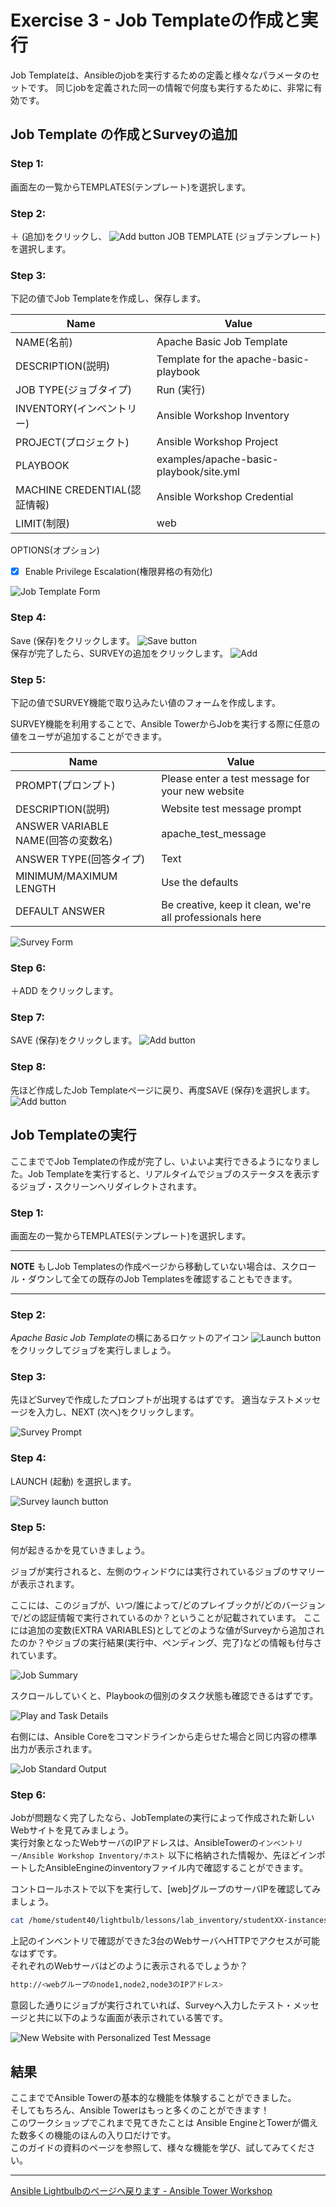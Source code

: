 # Exercise 3 - Job Templateの作成と実行

Job Templateは、Ansibleのjobを実行するための定義と様々なパラメータのセットです。
同じjobを定義された同一の情報で何度も実行するために、非常に有効です。


## Job Template の作成とSurveyの追加

### Step 1:

画面左の一覧からTEMPLATES(テンプレート)を選択します。

### Step 2:

＋ (追加)をクリックし、 ![Add button](at_add.png)  JOB TEMPLATE (ジョブテンプレート)を選択します。

### Step 3:

下記の値でJob Templateを作成し、保存します。

Name |Value
-----|---------------------------
NAME(名前) |Apache Basic Job Template
DESCRIPTION(説明)|Template for the apache-basic-playbook
JOB TYPE(ジョブタイプ)|Run (実行)
INVENTORY(インベントリー)|Ansible Workshop Inventory
PROJECT(プロジェクト)|Ansible Workshop Project
PLAYBOOK|examples/apache-basic-playbook/site.yml
MACHINE CREDENTIAL(認証情報)|Ansible Workshop Credential
LIMIT(制限)|web

OPTIONS(オプション)
- [x] Enable Privilege Escalation(権限昇格の有効化)

![Job Template Form](at_jt_detail.png)

### Step 4:

Save (保存)をクリックします。 ![Save button](at_save.png)  
保存が完了したら、SURVEYの追加をクリックします。 ![Add](at_addsurvey.png)

### Step 5:

下記の値でSURVEY機能で取り込みたい値のフォームを作成します。

SURVEY機能を利用することで、Ansible TowerからJobを実行する際に任意の値をユーザが追加することができます。

Name |Value
-----|---------------------------
PROMPT(プロンプト)|Please enter a test message for your new website
DESCRIPTION(説明)|Website test message prompt
ANSWER VARIABLE NAME(回答の変数名)|apache_test_message
ANSWER TYPE(回答タイプ)|Text
MINIMUM/MAXIMUM LENGTH| Use the defaults
DEFAULT ANSWER| Be creative, keep it clean, we're all professionals here

![Survey Form](at_survey_detail.png)


### Step 6:
＋ADD をクリックします。

### Step 7:

SAVE (保存)をクリックします。 ![Add button](at_save.png)

### Step 8:

先ほど作成したJob Templateページに戻り、再度SAVE (保存)を選択します。 ![Add button](at_save.png)

## Job Templateの実行

ここまででJob Templateの作成が完了し、いよいよ実行できるようになりました。Job Templateを実行すると、リアルタイムでジョブのステータスを表示するジョブ・スクリーンへリダイレクトされます。

### Step 1:

画面左の一覧からTEMPLATES(テンプレート)を選択します。

---
**NOTE**
もしJob Templatesの作成ページから移動していない場合は、スクロール・ダウンして全ての既存のJob Templatesを確認することもできます。

---

### Step 2:

*Apache Basic Job Template*の横にあるロケットのアイコン ![Launch button](at_launch_icon.png) をクリックしてジョブを実行しましょう。

### Step 3:

先ほどSurveyで作成したプロンプトが出現するはずです。
適当なテストメッセージを入力し、NEXT (次へ)をクリックします。

![Survey Prompt](at_survey_prompt.png)

### Step 4:

LAUNCH (起動) を選択します。

![Survey launch button](at_survey_launch.png)

### Step 5:


何が起きるかを見ていきましょう。

ジョブが実行されると、左側のウィンドウには実行されているジョブのサマリーが表示されます。

ここには、このジョブが、いつ/誰によって/どのプレイブックが/どのバージョンで/どの認証情報で実行されているのか？ということが記載されています。
ここには追加の変数(EXTRA VARIABLES)としてどのような値がSurveyから追加されたのか？やジョブの実行結果(実行中、ペンディング、完了)などの情報も付与されています。

![Job Summary](at_job_status.png)

スクロールしていくと、Playbookの個別のタスク状態も確認できるはずです。


![Play and Task Details](at_job_tasklist.png)

右側には、Ansible Coreをコマンドラインから走らせた場合と同じ内容の標準出力が表示されます。

![Job Standard Output](at_job_stdout.png)

### Step 6:

Jobが問題なく完了したなら、JobTemplateの実行によって作成された新しいWebサイトを見てみましょう。  
実行対象となったWebサーバのIPアドレスは、AnsibleTowerの`インベントリー/Ansible Workshop Inventory/ホスト` 以下に格納された情報か、先ほどインポートしたAnsibleEngineのinventoryファイル内で確認することができます。  

コントロールホストで以下を実行して、[web]グループのサーバIPを確認してみましょう。
```bash
cat /home/student40/lightbulb/lessons/lab_inventory/studentXX-instances.txt
```

上記のインベントリで確認ができた3台のWebサーバへHTTPでアクセスが可能なはずです。  
それぞれのWebサーバはどのように表示されるでしょうか？
```bash
http://<webグループのnode1,node2,node3のIPアドレス>
```

意図した通りにジョブが実行されていれば、Surveyへ入力したテスト・メッセージと共に以下のような画面が表示されている筈です。

![New Website with Personalized Test Message](at_web_tm.png)


## 結果
ここまででAnsible Towerの基本的な機能を体験することができました。  
そしてもちろん、Ansible Towerはもっと多くのことができます！  
このワークショップでこれまで見てきたことは Ansible EngineとTowerが備えた数多くの機能のほんの入り口だけです。  
このガイドの資料のページを参照して、様々な機能を学び、試してみてください。
 
---

[Ansible Lightbulbのページへ戻ります - Ansible Tower Workshop](../README.ja.md)
